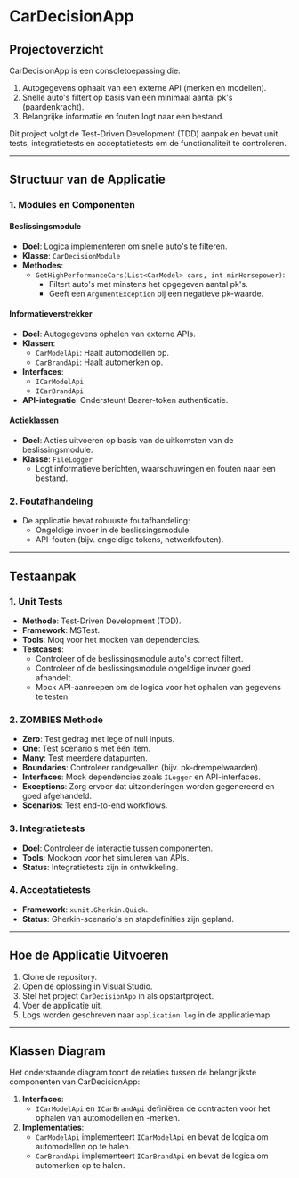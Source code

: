 # CarDecisionApp

## **Projectoverzicht**
CarDecisionApp is een consoletoepassing die:
1. Autogegevens ophaalt van een externe API (merken en modellen).
2. Snelle auto's filtert op basis van een minimaal aantal pk's (paardenkracht).
3. Belangrijke informatie en fouten logt naar een bestand.

Dit project volgt de Test-Driven Development (TDD) aanpak en bevat unit tests, integratietests en acceptatietests om de functionaliteit te controleren.

---

## **Structuur van de Applicatie**

### **1. Modules en Componenten**

#### **Beslissingsmodule**
- **Doel**: Logica implementeren om snelle auto's te filteren.
- **Klasse**: `CarDecisionModule`
- **Methodes**:
  - `GetHighPerformanceCars(List<CarModel> cars, int minHorsepower)`:
    - Filtert auto's met minstens het opgegeven aantal pk's.
    - Geeft een `ArgumentException` bij een negatieve pk-waarde.

#### **Informatieverstrekker**
- **Doel**: Autogegevens ophalen van externe APIs.
- **Klassen**:
  - `CarModelApi`: Haalt automodellen op.
  - `CarBrandApi`: Haalt automerken op.
- **Interfaces**:
  - `ICarModelApi`
  - `ICarBrandApi`
- **API-integratie**: Ondersteunt Bearer-token authenticatie.

#### **Actieklassen**
- **Doel**: Acties uitvoeren op basis van de uitkomsten van de beslissingsmodule.
- **Klasse**: `FileLogger`
  - Logt informatieve berichten, waarschuwingen en fouten naar een bestand.

### **2. Foutafhandeling**
- De applicatie bevat robuuste foutafhandeling:
  - Ongeldige invoer in de beslissingsmodule.
  - API-fouten (bijv. ongeldige tokens, netwerkfouten).

---

## **Testaanpak**

### **1. Unit Tests**
- **Methode**: Test-Driven Development (TDD).
- **Framework**: MSTest.
- **Tools**: Moq voor het mocken van dependencies.
- **Testcases**:
  - Controleer of de beslissingsmodule auto's correct filtert.
  - Controleer of de beslissingsmodule ongeldige invoer goed afhandelt.
  - Mock API-aanroepen om de logica voor het ophalen van gegevens te testen.

### **2. ZOMBIES Methode**
- **Zero**: Test gedrag met lege of null inputs.
- **One**: Test scenario's met één item.
- **Many**: Test meerdere datapunten.
- **Boundaries**: Controleer randgevallen (bijv. pk-drempelwaarden).
- **Interfaces**: Mock dependencies zoals `ILogger` en API-interfaces.
- **Exceptions**: Zorg ervoor dat uitzonderingen worden gegenereerd en goed afgehandeld.
- **Scenarios**: Test end-to-end workflows.

### **3. Integratietests**
- **Doel**: Controleer de interactie tussen componenten.
- **Tools**: Mockoon voor het simuleren van APIs.
- **Status**: Integratietests zijn in ontwikkeling.

### **4. Acceptatietests**
- **Framework**: `xunit.Gherkin.Quick`.
- **Status**: Gherkin-scenario's en stapdefinities zijn gepland.

---

## **Hoe de Applicatie Uitvoeren**
1. Clone de repository.
2. Open de oplossing in Visual Studio.
3. Stel het project `CarDecisionApp` in als opstartproject.
4. Voer de applicatie uit.
5. Logs worden geschreven naar `application.log` in de applicatiemap.

---
## **Klassen Diagram**
Het onderstaande diagram toont de relaties tussen de belangrijkste componenten van CarDecisionApp:

1. **Interfaces**:
   - `ICarModelApi` en `ICarBrandApi` definiëren de contracten voor het ophalen van automodellen en -merken.
2. **Implementaties**:
   - `CarModelApi` implementeert `ICarModelApi` en bevat de logica om automodellen op te halen.
   - `CarBrandApi` implementeert `ICarBrandApi` en bevat de logica om automerken op te halen.

